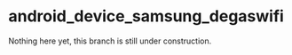 android_device_samsung_degaswifi
================================

Nothing here yet, this branch is still under construction.
